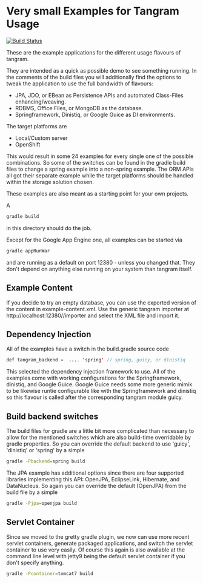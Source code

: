 # Very small Examples for Tangram Usage

[![Build Status](https://api.travis-ci.org/mgoellnitz/tangram-examples.svg?branch=master)](https://travis-ci.org/mgoellnitz/tangram-examples)

These are the example applications for the different usage flavours of tangram.

They are intended as a quick as possible demo to see something running. In the
comments of the build files you will additionally find the options to tweak the
application to use the full bandwidth of flavours:

* JPA, JDO, or EBean as Persistence APIs and automated Class-Files enhancing/weaving.
* RDBMS, Office Files, or MongoDB as the database.
* Springframework, Dinistiq, or Google Guice as DI environments.

The target platforms are

* Local/Custom server
* OpenShift

This would result in some 24 examples for every single one of the possible combinations.
So some of the switches can be found in the gradle build files to change a spring
example into a non-spring example. The ORM APIs all got their separate example
while the target platforms should be handled within the storage solution chosen.

These examples are also meant as a starting point for your own projects.

A

```bash
gradle build
```

in this directory should do the job.

Except for the Google App Engine one, all examples can be started via

```bash
gradle appRunWar
```

and are running as a default on port 12380 - unless you changed that. They don't
depend on anything else running on your system than tangram itself.

## Example Content

If you decide to try an empty database, you can use the exported version of the
content in example-content.xml. Use the generic tangram importer at http://localhost:12380/<app>/importer and select the XML file and import it.

## Dependency Injection

All of the examples have a switch in the build.gradle source code

```java
def tangram_backend =  .... 'spring' // spring, guicy, or dinistiq
```

This selected the dependency injection framework to use. All of the examples come
with working configurations for the Springframework, dinistiq, and Google Guice.
Google Guice needs some more generic mimik to be likewise runtie configurable like
with the Springframework and dinistiq so this flavour is called after the corresponding
tangram module guicy.

## Build backend switches

The build files for gradle are a little bit more complicated than necessary to allow for
the mentioned switches which are also build-time overridable by gradle properties. So you
can override the default backend to use 'guicy', 'dinistiq' or 'spring' by a simple

```bash
gradle -Pbackend=spring build
```

The JPA example has additional options since there are four supported libraries implementing
this API: OpenJPA, EclipseLink, Hibernate, and DataNucleus. So again you can override
the default (OpenJPA) from the build file by a simple

```bash
gradle -Pjpa=openjpa build
```

## Servlet Container

Since we moved to the gretty gradle plugin, we now can use more recent servlet containers,
generate packaged applications, and switch the servlet container to use very easily.
Of course this again is also available at the command line level with jetty9 being
the default servlet container if you don't specify anything.

```bash
gradle -Pcontainer=tomcat7 build
```

